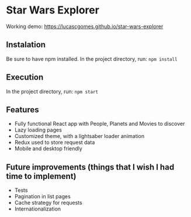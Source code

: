 # Star Wars Explorer

Working demo: https://lucascgomes.github.io/star-wars-explorer

## Instalation

Be sure to have npm installed.
In the project directory, run: `npm install`

## Execution

In the project directory, run: `npm start`

## Features

- Fully functional React app with People, Planets and Movies to discover
- Lazy loading pages
- Customized theme, with a lightsaber loader animation
- Redux used to store request data
- Mobile and desktop friendly

## Future improvements (things that I wish I had time to implement)

- Tests
- Pagination in list pages
- Cache strategy for requests
- Internationalization
